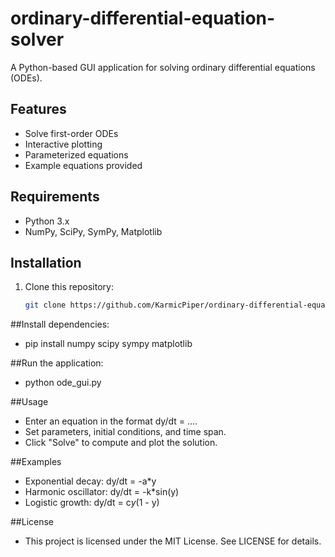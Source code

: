 # ordinary-differential-equation-solver

A Python-based GUI application for solving ordinary differential equations (ODEs).

## Features
- Solve first-order ODEs
- Interactive plotting
- Parameterized equations
- Example equations provided

## Requirements
- Python 3.x
- NumPy, SciPy, SymPy, Matplotlib

## Installation
1. Clone this repository:
   ```bash
   git clone https://github.com/KarmicPiper/ordinary-differential-equation-solver.git

##Install dependencies:
- pip install numpy scipy sympy matplotlib

##Run the application:
- python ode_gui.py

##Usage
- Enter an equation in the format dy/dt = ....
- Set parameters, initial conditions, and time span.
- Click "Solve" to compute and plot the solution.

##Examples
- Exponential decay: dy/dt = -a*y
- Harmonic oscillator: dy/dt = -k*sin(y)
- Logistic growth: dy/dt = c*y*(1 - y)

##License
- This project is licensed under the MIT License. See LICENSE for details.
